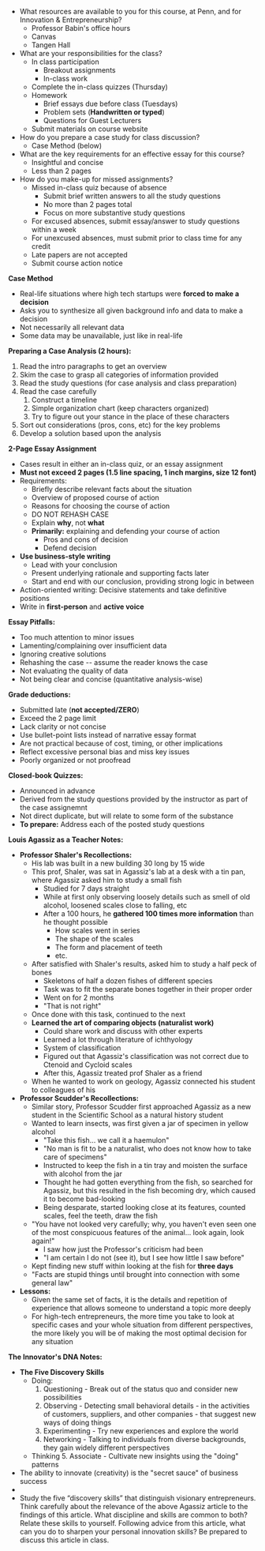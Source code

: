 - What resources are available to you for this course, at Penn, and for Innovation & Entrepreneurship?
	- Professor Babin's office hours
	- Canvas
	- Tangen Hall
- What are your responsibilities for the class?
	- In class participation
		- Breakout assignments
		- In-class work
	- Complete the in-class quizzes (Thursday)
	- Homework
		- Brief essays due before class (Tuesdays)
		- Problem sets (**Handwritten or typed**)
		- Questions for Guest Lecturers
	- Submit materials on course website
- How do you prepare a case study for class discussion?
	- Case Method (below)
- What are the key requirements for an effective essay for this course?
	- Insightful and concise
	- Less than 2 pages
- How do you make-up for missed assignments?
	- Missed in-class quiz because of absence
		- Submit brief written answers to all the study questions
		- No more than 2 pages total
		- Focus on more substantive study questions
	- For excused absences, submit essay/answer to study questions within a week
	- For unexcused absences, must submit prior to class time for any credit
	- Late papers are not accepted
	- Submit course action notice

**Case Method**
- Real-life situations where high tech startups were **forced to make a decision**
- Asks you to synthesize all given background info and data to make a decision
- Not necessarily all relevant data
- Some data may be unavailable, just like in real-life

**Preparing a Case Analysis (2 hours):**
1. Read the intro paragraphs to get an overview
2. Skim the case to grasp all categories of information provided
3. Read the study questions (for case analysis and class preparation)
4. Read the case carefully
	1. Construct a timeline
	2. Simple organization chart (keep characters organized)
	3. Try to figure out your stance in the place of these characters
5. Sort out considerations (pros, cons, etc) for the key problems
6. Develop a solution based upon the analysis

**2-Page Essay Assignment**
- Cases result in either an in-class quiz, or an essay assignment
- **Must not exceed 2 pages (1.5 line spacing, 1 inch margins, size 12 font)**
- Requirements:
	- Briefly describe relevant facts about the situation
	- Overview of proposed course of action
	- Reasons for choosing the course of action
	- DO NOT REHASH CASE
	- Explain **why**, not **what**
	- **Primarily:** explaining and defending your course of action
		- Pros and cons of decision
		- Defend decision
- **Use business-style writing**
	- Lead with your conclusion
	- Present underlying rationale and supporting facts later
	- Start and end with our conclusion, providing strong logic in between
- Action-oriented writing: Decisive statements and take definitive positions
- Write in **first-person** and **active voice**

**Essay Pitfalls:**
- Too much attention to minor issues
- Lamenting/complaining over insufficient data
- Ignoring creative solutions
- Rehashing the case -- assume the reader knows the case
- Not evaluating the quality of data
- Not being clear and concise (quantitative analysis-wise)

**Grade deductions:**
- Submitted late (**not accepted/ZERO**)
- Exceed the 2 page limit
- Lack clarity or not concise
- Use bullet-point lists instead of narrative essay format
- Are not practical because of cost, timing, or other implications
- Reflect excessive personal bias and miss key issues
- Poorly organized or not proofread

**Closed-book Quizzes:**
- Announced in advance
- Derived from the study questions provided by the instructor as part of the case assignemnt
- Not direct duplicate, but will relate to some form of the substance
- **To prepare:** Address each of the posted study questions

**Louis Agassiz as a Teacher Notes:**
- **Professor Shaler's Recollections:**
	- His lab was built in a new building 30 long by 15 wide
	- This prof, Shaler, was sat in Agassiz's lab at a desk with a tin pan, where Agassiz asked him to study a small fish
		- Studied for 7 days straight
		- While at first only observing loosely details such as smell of old alcohol, loosened scales close to falling, etc
		- After a 100 hours, he **gathered 100 times more information** than he thought possible
			- How scales went in series
			- The shape of the scales
			- The form and placement of teeth
			- etc.
	- After satisfied with Shaler's results, asked him to study a half peck of bones
		- Skeletons of half a dozen fishes of different species
		- Task was to fit the separate bones together in their proper order
		- Went on for 2 months
		- "That is not right"
	- Once done with this task, continued to the next
	- **Learned the art of comparing objects (naturalist work)**
		- Could share work and discuss with other experts
		- Learned a lot through literature of ichthyology
		- System of classification
		- Figured out that Agassiz's classification was not correct due to Ctenoid and Cycloid scales
		- After this, Agassiz treated prof Shaler as a friend
	- When he wanted to work on geology, Agassiz connected his student to colleagues of his
- **Professor Scudder's Recollections:**
	- Similar story, Professor Scudder first approached Agassiz as a new student in the Scientific School as a natural history student
	- Wanted to learn insects, was first given a jar of specimen in yellow alcohol
		- "Take this fish... we call it a haemulon"
		- "No man is fit to be a naturalist, who does not know how to take care of specimens"
		- Instructed to keep the fish in a tin tray and moisten the surface with alcohol from the jar
		- Thought he had gotten everything from the fish, so searched for Agassiz, but this resulted in the fish becoming dry, which caused it to become bad-looking
		- Being desparate, started looking close at its features, counted scales, feel the teeth, draw the fish
	- "You have not looked very carefully; why, you haven't even seen one of the most conspicuous features of the animal... look again, look again!"
		- I saw how just the Professor's criticism had been
		- "I am certain I do not (see it), but I see how little I saw before"
	- Kept finding new stuff within looking at the fish for **three days**
	- "Facts are stupid things until brought into connection with some general law"
- **Lessons:**
	- Given the same set of facts, it is the details and repetition of experience that allows someone to understand a topic more deeply
	- For high-tech entrepreneurs, the more time you take to look at specific cases and your whole situation from different perspectives, the more likely you will be of making the most optimal decision for any situation

**The Innovator's DNA Notes:**
- **The Five Discovery Skills**
	- Doing:
		1. Questioning - Break out of the status quo and consider new possibilities
		2. Observing - Detecting small behavioral details - in the activities of customers, suppliers, and other companies - that suggest new ways of doing things
		3. Experimenting - Try new experiences and explore the world
		4. Networking - Talking to individuals from diverse backgrounds, they gain widely different perspectives
	- Thinking
		5. Associate - Cultivate new insights using the "doing" patterns
- The ability to innovate (creativity) is the "secret sauce" of business success
- 
- Study the five “discovery skills” that distinguish visionary entrepreneurs. Think carefully about the relevance of the above Agassiz article to the findings of this article. What discipline and skills are common to both? Relate these skills to yourself. Following advice from this article, what can you do to sharpen your personal innovation skills? Be prepared to discuss this article in class.

